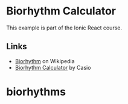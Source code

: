 # Biorhythm Calculator

This example is part of the Ionic React course.

## Links

 * [Biorhythm](https://en.wikipedia.org/wiki/Biorhythm_(pseudoscience)) on Wikipedia
 * [Biorhythm Calculator](https://keisan.casio.com/exec/system/1340246447) by Casio
# biorhythms
